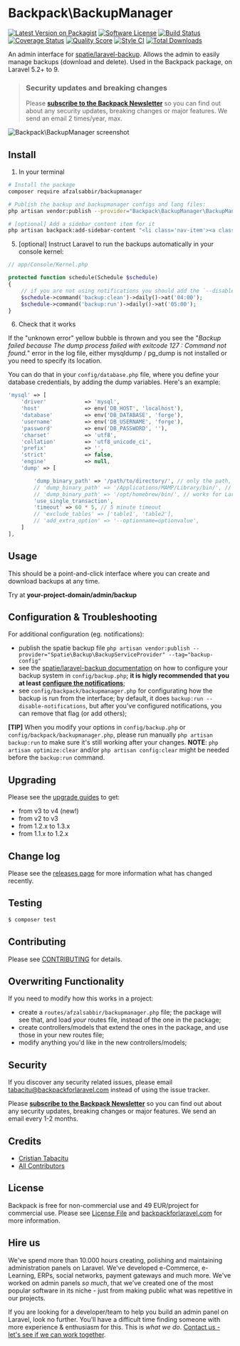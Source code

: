 # Backpack\BackupManager

[![Latest Version on Packagist](https://img.shields.io/packagist/v/afzalsabbir/backupmanager.svg?style=flat-square)](https://packagist.org/packages/afzalsabbir/backupmanager)
[![Software License](https://img.shields.io/badge/license-dual-blue?style=flat-square)](LICENSE.md)
[![Build Status](https://img.shields.io/travis/afzalsabbir/backupmanager/master.svg?style=flat-square)](https://travis-ci.org/afzalsabbir/backupmanager)
[![Coverage Status](https://img.shields.io/scrutinizer/coverage/g/afzalsabbir/backupmanager.svg?style=flat-square)](https://scrutinizer-ci.com/g/afzalsabbir/backupmanager/code-structure)
[![Quality Score](https://img.shields.io/scrutinizer/g/afzalsabbir/backupmanager.svg?style=flat-square)](https://scrutinizer-ci.com/g/afzalsabbir/backupmanager)
[![Style CI](https://styleci.io/repos/53956594/shield)](https://styleci.io/repos/53956594)
[![Total Downloads](https://img.shields.io/packagist/dt/afzalsabbir/backupmanager.svg?style=flat-square)](https://packagist.org/packages/afzalsabbir/backupmanager)

An admin interface for [spatie/laravel-backup](https://github.com/spatie/laravel-backup). Allows the admin to easily manage backups (download and delete). Used in the Backpack package, on Laravel 5.2+ to 9.


> ### Security updates and breaking changes
> Please **[subscribe to the Backpack Newsletter](http://backpackforlaravel.com/newsletter)** so you can find out about any security updates, breaking changes or major features. We send an email 2 times/year, max.

![Backpack\BackupManager screenshot](https://user-images.githubusercontent.com/1032474/161931994-dc044bb2-a459-4863-9262-ed91f3e5e35b.gif)


## Install

1) In your terminal

``` bash
# Install the package
composer require afzalsabbir/backupmanager

# Publish the backup and backupmanager configs and lang files:
php artisan vendor:publish --provider="Backpack\BackupManager\BackupManagerServiceProvider" --tag=backup-config --tag=lang

# [optional] Add a sidebar_content item for it
php artisan backpack:add-sidebar-content "<li class='nav-item'><a class='nav-link' href='{{ backpack_url('backup') }}'><i class='nav-icon la la-hdd-o'></i> Backups</a></li>"
```

5) [optional] Instruct Laravel to run the backups automatically in your console kernel:

```php
// app/Console/Kernel.php

protected function schedule(Schedule $schedule)
{
    // if you are not using notifications you should add the `--disable-notifications` flag to this commands
    $schedule->command('backup:clean')->daily()->at('04:00');
    $schedule->command('backup:run')->daily()->at('05:00');
}
```

6) Check that it works

If the "unknown error" yellow bubble is thrown and you see the "_Backup failed because The dump process failed with exitcode 127 : Command not found._" error in the log file, either mysqldump / pg_dump is not installed or you need to specify its location.

You can do that in your `config/database.php` file, where you define your database credentials, by adding the dump variables. Here's an example:

```php
'mysql' => [
    'driver'            => 'mysql',
    'host'              => env('DB_HOST', 'localhost'),
    'database'          => env('DB_DATABASE', 'forge'),
    'username'          => env('DB_USERNAME', 'forge'),
    'password'          => env('DB_PASSWORD', ''),
    'charset'           => 'utf8',
    'collation'         => 'utf8_unicode_ci',
    'prefix'            => '',
    'strict'            => false,
    'engine'            => null,
    'dump' => [

        'dump_binary_path' => '/path/to/directory/', // only the path, without `mysqldump` or `pg_dump`
        // 'dump_binary_path' => '/Applications/MAMP/Library/bin/', // works for MAMP on Mac OS
        // 'dump_binary_path' => '/opt/homebrew/bin/', // works for Laravel Valet on Mac OS
        'use_single_transaction',
        'timeout' => 60 * 5, // 5 minute timeout
        // 'exclude_tables' => ['table1', 'table2'],
        // 'add_extra_option' => '--optionname=optionvalue',
    ]
],
```

## Usage

This should be a point-and-click interface where you can create and download backups at any time.

Try at **your-project-domain/admin/backup**

## Configuration & Troubleshooting

For additional configuration (eg. notifications):
- publish the spatie backup file `php artisan vendor:publish --provider="Spatie\Backup\BackupServiceProvider" --tag="backup-config"`
- see the [spatie/laravel-backup documentation](https://spatie.be/docs/laravel-backup/v8/installation-and-setup)  on how to configure your backup system in `config/backup.php`; **it is higly recommended that you at least [configure the notifications](https://spatie.be/docs/laravel-backup/v8/sending-notifications/overview)**;
- see `config/backpack/backupmanager.php` for configurating how the backup is run from the interface; by default, it does `backup:run --disable-notifications`, but after you've configured notifications, you can remove that flag (or add others);

**[TIP]** When you modify your options in `config/backup.php` or `config/backpack/backupmanager.php`, please run manually `php artisan backup:run` to make sure it's still working after your changes. **NOTE**: `php artisan optimize:clear` and/or `php artisan config:clear` might be needed before the `backup:run` command.

## Upgrading

Please see the [upgrade guides](UPGRADE_GUIDES.md) to get:
- from v3 to v4 (new!)
- from v2 to v3
- from 1.2.x to 1.3.x
- from 1.1.x to 1.2.x

## Change log

Please see the [releases page](https://github.com/Laravel-Backpack/BackupManager/releases/) for more information what has changed recently.

## Testing

``` bash
$ composer test
```

## Contributing

Please see [CONTRIBUTING](CONTRIBUTING.md) for details.

## Overwriting Functionality

If you need to modify how this works in a project: 
- create a ```routes/afzalsabbir/backupmanager.php``` file; the package will see that, and load _your_ routes file, instead of the one in the package; 
- create controllers/models that extend the ones in the package, and use those in your new routes file;
- modify anything you'd like in the new controllers/models;

## Security

If you discover any security related issues, please email tabacitu@backpackforlaravel.com instead of using the issue tracker.

Please **[subscribe to the Backpack Newsletter](http://backpackforlaravel.com/newsletter)** so you can find out about any security updates, breaking changes or major features. We send an email every 1-2 months.

## Credits

- [Cristian Tabacitu](https://github.com/tabacitu)
- [All Contributors](../../contributors)

## License

Backpack is free for non-commercial use and 49 EUR/project for commercial use. Please see [License File](LICENSE.md) and [backpackforlaravel.com](https://backpackforlaravel.com/#pricing) for more information.

## Hire us

We've spend more than 10.000 hours creating, polishing and maintaining administration panels on Laravel. We've developed e-Commerce, e-Learning, ERPs, social networks, payment gateways and much more. We've worked on admin panels _so much_, that we've created one of the most popular software in its niche - just from making public what was repetitive in our projects.

If you are looking for a developer/team to help you build an admin panel on Laravel, look no further. You'll have a difficult time finding someone with more experience & enthusiasm for this. This is _what we do_. [Contact us - let's see if we can work together](https://backpackforlaravel.com/need-freelancer-or-development-team).
